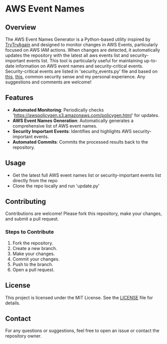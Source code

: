 # AWS Event Names

## Overview
The AWS Event Names Generator is a Python-based utility inspired by [TryTryAgain](https://github.com/TryTryAgain/aws-iam-actions-list) and designed to monitor changes in AWS Events, particularly focused on AWS IAM actions. When changes are detected, it automatically updates the repository with the latest all aws events list and security-important events list. This tool is particularly useful for maintaining up-to-date information on AWS event names and security-critical events. Security-critical events are listed in 'security_events.py' file and based on [this](https://github.com/HackTricks-wiki/hacktricks-cloud/tree/master/pentesting-cloud/aws-security), [this](https://www.gorillastack.com/news/important-aws-cloudtrail-security-events-tracking), common security sense and my personal experience. Any suggestions and comments are welcome!

## Features
 - **Automated Monitoring**: Periodically checks 'https://awspolicygen.s3.amazonaws.com/policygen.html' for updates.
 - **AWS Event Names Generation**: Automatically generates a comprehensive list of AWS event names.
 - **Security Important Events**: Identifies and highlights AWS security-important events.
 - **Automated Commits**: Commits the processed results back to the repository.

 ## Usage
 - Get the latest full AWS event names list or security-important events list directly from the repo
 - Clone the repo locally and run 'update.py'

## Contributing
Contributions are welcome! Please fork this repository, make your changes, and submit a pull request.

### Steps to Contribute
1. Fork the repository.
2. Create a new branch.
3. Make your changes.
4. Commit your changes.
5. Push to the branch.
6. Open a pull request.

## License
This project is licensed under the MIT License. See the [LICENSE](LICENSE) file for details.

## Contact
For any questions or suggestions, feel free to open an issue or contact the repository owner.
